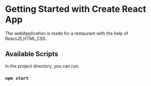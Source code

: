 # Getting Started with Create React App

The webApplication is made for a restaurant with the help of ReactJS,HTML,CSS.

## Available Scripts

In the project directory, you can run:

### `npm start`
